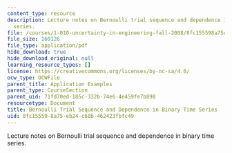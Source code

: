 ```yaml
---
content_type: resource
description: Lecture notes on Bernoulli trial sequence and dependence in binary time
  series.
file: /courses/1-010-uncertainty-in-engineering-fall-2008/8fc155598a75eb24c68b462423fbfc49_app_05.pdf
file_size: 160126
file_type: application/pdf
hide_download: true
hide_download_original: null
learning_resource_types: []
license: https://creativecommons.org/licenses/by-nc-sa/4.0/
ocw_type: OCWFile
parent_title: Application Examples
parent_type: CourseSection
parent_uid: 71fd70ed-185c-332b-74e6-4e459fe7b890
resourcetype: Document
title: Bernoulli Trial Sequence and Dependence in Binary Time Series
uid: 8fc15559-8a75-eb24-c68b-462423fbfc49
---
```

Lecture notes on Bernoulli trial sequence and dependence in binary time series.